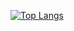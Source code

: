 [![Top Langs](https://github-readme-stats-mu-teal-84.vercel.app/api/top-langs/?username=sara-o-mt2&layout=compact&theme=github_dark&exclude_repo=test)](https://github.com/anuraghazra/github-readme-stats)
